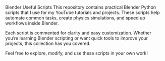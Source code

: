Blender Useful Scripts
This repository contains practical Blender Python scripts that I use for my YouTube tutorials and projects. These scripts help automate common tasks, create physics simulations, and speed up workflows inside Blender.

Each script is commented for clarity and easy customization. Whether you’re learning Blender scripting or want quick tools to improve your projects, this collection has you covered.

Feel free to explore, modify, and use these scripts in your own work!
